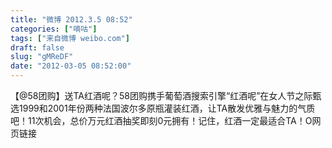 ```yaml
---
title: "微博 2012.3.5 08:52"
categories: ["嘀咕"]
tags: ["来自微博 weibo.com"]
draft: false
slug: "gMReDF"
date: "2012-03-05 08:52:00"
---
```


<p>【@58团购】送TA红酒呢？58团购携手葡萄酒搜索引擎“红酒呢”在女人节之际甄选1999和2001年份两种法国波尔多原瓶灌装红酒，让TA散发优雅与魅力的气质吧！11次机会，总价万元红酒抽奖即刻0元拥有！记住，红酒一定最适合TA！O网页链接 ​​​​</p>
